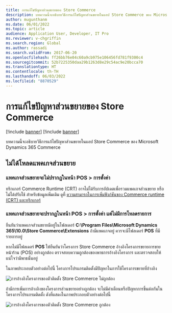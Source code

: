 ```yaml
---
title: การแก้ไขปัญหาส่วนขยายของ Store Commerce
description: บทความนี้จะอธิบายวิธีการแก้ไขปัญหาส่วนขยายในแอป Store Commerce ของ Microsoft Dynamics 365 Commerce
author: mugunthanm
ms.date: 06/01/2022
ms.topic: article
audience: Application User, Developer, IT Pro
ms.reviewer: v-chgriffin
ms.search.region: Global
ms.author: rassadi
ms.search.validFrom: 2017-06-20
ms.openlocfilehash: ff26bb76e04c60a9cb975e106456fd781f9300c4
ms.sourcegitcommit: 52b7225350daa29b1263d8e29c54ac9e20bcca70
ms.translationtype: HT
ms.contentlocale: th-TH
ms.lasthandoff: 06/03/2022
ms.locfileid: "8870529"
---
```

# <a name="troubleshoot-store-commerce-extension-issues"></a>การแก้ไขปัญหาส่วนขยายของ Store Commerce

[!include [banner](../includes/banner.md)]
[!include [banner](../includes/preview-banner.md)]

บทความนี้จะอธิบายวิธีการแก้ไขปัญหาส่วนขยายในแอป Store Commerce ของ Microsoft Dynamics 365 Commerce

## <a name="extensions-packages-arent-loaded"></a>ไม่ได้โหลดแพคเกจส่วนขยาย

### <a name="extensions-packages-dont-appear-on-the-pos--settings-page"></a>แพคเกจส่วนขยายจะไม่ปรากฏในหน้า POS \> การตั้งค่า

ทริกเกอร์ Commerce Runtime (CRT) อาจไม่ได้รับการอัปเดตเพื่อรวมแพคเกจส่วนขยาย หรือไม่ได้ปรับใช้ สำหรับข้อมูลเพิ่มเติม ดูที่ [ความสามารถในการเพิ่มฟังก์ชันของ Commerce runtime (CRT) และทริกเกอร์](../dev-itpro/commerce-runtime-extensibility-trigger.md)

### <a name="extensions-packages-appear-on-the-pos--settings-page-but-the-manifest-isnt-loaded"></a>แพคเกจส่วนขยายจะปรากฏในหน้า POS \> การตั้งค่า แต่ไม่มีการโหลดรายการ

ยืนยันว่าแพคเกจส่วนขยายมีอยู่ในโฟลเดอร์ **C:\\Program Files\\Microsoft Dynamics 365\\10.0\\Store Commerce\\Extensions** ถ้ามีแพคเกจอยู่ ควรจะมีโฟลเดอร์ **POS** ที่มีรายการอยู่

หากไม่มีโฟลเดอร์ **POS** ให้ยืนยันว่าโครงการ Store Commerce อ้างอิงโครงการขยายการขายหน้าร้าน (POS) อย่างถูกต้อง ตรวจสอบความถูกต้องของพาธการอ้างอิงโครงการ และตรวจสอบให้แน่ใจว่ามีพาธนั้นอยู่ 

ในภาพประกอบตัวอย่างต่อไปนี้ โครงการโปรแกรมติดตั้งมีปัญหาในการใช้โครงการขยายที่อ้างอิง

![การอ้างอิงโครงการของตัวติดตั้ง Store Commerce ไม่ถูกต้อง](media/ReferenceNotValid.png)

ถ้ามีการเพิ่มการอ้างอิงของโครงการส่วนขยายอย่างถูกต้อง จะไม่มีคําเตือนหรือปัญหาการขึ้นต่อกันในโครงการโปรแกรมติดตั้ง ดังที่แสดงในภาพประกอบตัวอย่างต่อไปนี้

![การอ้างอิงโครงการของตัวติดตั้ง Store Commerce ถูกต้อง](media/ReferenceValid.png)
